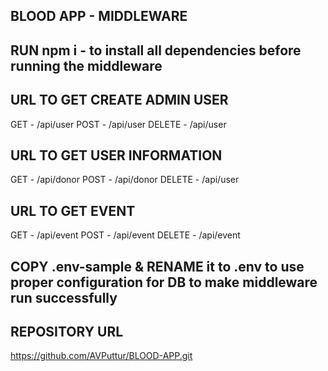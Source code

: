 ## BLOOD APP - MIDDLEWARE ##

## RUN npm i - to install all dependencies before running the middleware

## URL TO GET CREATE ADMIN USER ##

GET - /api/user
POST - /api/user
DELETE - /api/user

## URL TO GET USER INFORMATION ##

GET - /api/donor
POST - /api/donor
DELETE - /api/user

## URL TO GET EVENT ##

GET - /api/event
POST - /api/event
DELETE - /api/event

## COPY .env-sample & RENAME it to .env to use proper configuration for DB to make middleware run successfully

## REPOSITORY URL
https://github.com/AVPuttur/BLOOD-APP.git